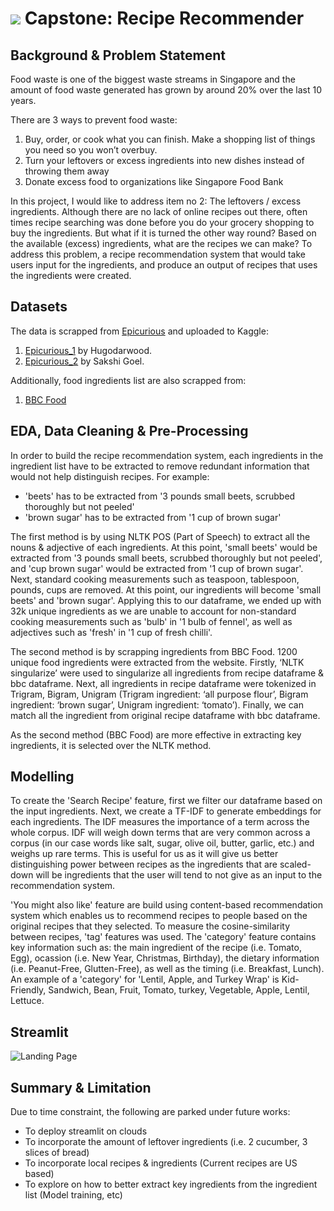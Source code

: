 # ![](https://ga-dash.s3.amazonaws.com/production/assets/logo-9f88ae6c9c3871690e33280fcf557f33.png) Capstone: Recipe Recommender

## Background & Problem Statement

Food waste is one of the biggest waste streams in Singapore and the amount of food waste generated has grown by around 20% over the last 10 years.

There are 3 ways to prevent food waste:
1. Buy, order, or cook what you can finish. Make a shopping list of things you need so you won’t overbuy.
2. Turn your leftovers or excess ingredients into new dishes instead of throwing them away
3. Donate excess food to organizations like Singapore Food Bank

In this project, I would like to address item no 2: The leftovers / excess ingredients. Although there are no lack of online recipes out there, often times recipe searching was done before you do your grocery shopping to buy the ingredients. But what if it is turned the other way round? Based on the available (excess) ingredients, what are the recipes we can make? To address this problem, a recipe recommendation system that would take users input for the ingredients, and produce an output of recipes that uses the ingredients were created.


## Datasets

The data is scrapped from [Epicurious](http://www.epicurious.com/recipes-menus) and uploaded to Kaggle:
1. [Epicurious_1](https://www.kaggle.com/datasets/hugodarwood/epirecipes) by Hugodarwood.
2. [Epicurious_2](https://www.kaggle.com/datasets/pes12017000148/food-ingredients-and-recipe-dataset-with-images) by Sakshi Goel.

Additionally, food ingredients list are also scrapped from:
1. [BBC Food](https://www.bbc.co.uk/food/ingredients/a-z/a/1)


## EDA, Data Cleaning & Pre-Processing
In order to build the recipe recommendation system, each ingredients in the ingredient list have to be extracted to remove redundant information that would not help distinguish recipes. For example:
- 'beets' has to be extracted from '3 pounds small beets, scrubbed thoroughly but not peeled'
- 'brown sugar' has to be extracted from '1 cup of brown sugar'

The first method is by using NLTK POS (Part of Speech) to extract all the nouns & adjective of each ingredients. At this point, 'small beets' would be extracted from '3 pounds small beets, scrubbed thoroughly but not peeled', and 'cup brown sugar' would be extracted from '1 cup of brown sugar'. Next, standard cooking measurements such as teaspoon, tablespoon, pounds, cups are removed. At this point, our ingredients will become 'small beets' and 'brown sugar'. Applying this to our dataframe, we ended up with 32k unique ingredients as we are unable to account for non-standard cooking measurements such as 'bulb' in '1 bulb of fennel', as well as adjectives such as 'fresh' in '1 cup of fresh chilli'.

The second method is by scrapping ingredients from BBC Food. 1200 unique food ingredients were extracted from the website. Firstly, ‘NLTK singularize’ were used to singularize all ingredients from recipe dataframe & bbc dataframe. Next, all ingredients in recipe dataframe were tokenized in Trigram, Bigram, Unigram (Trigram ingredient:  ‘all purpose flour’, Bigram ingredient: ‘brown sugar’, Unigram ingredient: ‘tomato’). Finally, we can match all the ingredient from original recipe dataframe with bbc dataframe.

As the second method (BBC Food) are more effective in extracting key ingredients, it is selected over the NLTK method.


## Modelling
To create the 'Search Recipe' feature, first we filter our dataframe based on the input ingredients. Next, we create a TF-IDF to generate embeddings for each ingredients. The IDF measures the importance of a term across the whole corpus. IDF will weigh down terms that are very common across a corpus (in our case words like salt, sugar, olive oil, butter, garlic, etc.) and weighs up rare terms. This is useful for us as it will give us better distinguishing power between recipes as the ingredients that are scaled-down will be ingredients that the user will tend to not give as an input to the recommendation system.

'You might also like' feature are build using content-based recommendation system which enables us to recommend recipes to people based on the original recipes that they selected. To measure the cosine-similarity between recipes, 'tag' features was used. The 'category' feature contains key information such as: the main ingredient of the recipe (i.e. Tomato, Egg), ocassion (i.e. New Year, Christmas, Birthday), the dietary information (i.e. Peanut-Free, Glutten-Free), as well as the timing (i.e. Breakfast, Lunch). An example of a 'category' for 'Lentil, Apple, and Turkey Wrap' is Kid-Friendly, Sandwich, Bean, Fruit, Tomato, turkey, Vegetable, Apple, Lentil, Lettuce.

## Streamlit

![Landing Page]('.dataset/01-landing-page.jpg')


## Summary & Limitation
Due to time constraint, the following are parked under future works:
- To deploy streamlit on clouds
- To incorporate the amount of leftover ingredients (i.e. 2 cucumber, 3 slices of bread)
- To incorporate local recipes & ingredients (Current recipes are US based)
- To explore on how to better extract key ingredients from the ingredient list (Model training, etc)


